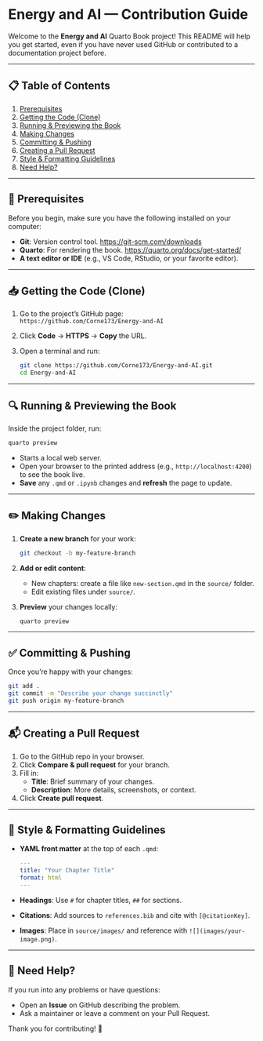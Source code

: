 # Energy and AI — Contribution Guide

Welcome to the **Energy and AI** Quarto Book project! This README will help you get started, even if you have never used GitHub or contributed to a documentation project before.

---

## 📋 Table of Contents

1. [Prerequisites](#prerequisites)  
2. [Getting the Code (Clone)](#getting-the-code-clone)  
3. [Running & Previewing the Book](#running--previewing-the-book)  
4. [Making Changes](#making-changes)  
5. [Committing & Pushing](#committing--pushing)  
6. [Creating a Pull Request](#creating-a-pull-request)  
7. [Style & Formatting Guidelines](#style--formatting-guidelines)  
8. [Need Help?](#need-help)  

---

## 🚀 Prerequisites

Before you begin, make sure you have the following installed on your computer:

- **Git**: Version control tool. https://git-scm.com/downloads  
- **Quarto**: For rendering the book. https://quarto.org/docs/get-started/  
- **A text editor or IDE** (e.g., VS Code, RStudio, or your favorite editor).  

---

## 📥 Getting the Code (Clone)

1. Go to the project’s GitHub page:  
   `https://github.com/Corne173/Energy-and-AI`  
2. Click **Code** → **HTTPS** → **Copy** the URL.  
3. Open a terminal and run:

   ```bash
   git clone https://github.com/Corne173/Energy-and-AI.git
   cd Energy-and-AI
   ```

---

## 🔍 Running & Previewing the Book

Inside the project folder, run:

```bash
quarto preview
```

- Starts a local web server.  
- Open your browser to the printed address (e.g., `http://localhost:4200`) to see the book live.  
- **Save** any `.qmd` or `.ipynb` changes and **refresh** the page to update.  

---

## ✏️ Making Changes

1. **Create a new branch** for your work:

   ```bash
   git checkout -b my-feature-branch
   ```

2. **Add or edit content**:  
   - New chapters: create a file like `new-section.qmd` in the `source/` folder.  
   - Edit existing files under `source/`.

3. **Preview** your changes locally:

   ```bash
   quarto preview
   ```

---

## ✅ Committing & Pushing

Once you’re happy with your changes:

```bash
git add .
git commit -m "Describe your change succinctly"
git push origin my-feature-branch
```

---

## 📬 Creating a Pull Request

1. Go to the GitHub repo in your browser.  
2. Click **Compare & pull request** for your branch.  
3. Fill in:
   - **Title**: Brief summary of your changes.  
   - **Description**: More details, screenshots, or context.  
4. Click **Create pull request**.  

---

## 📐 Style & Formatting Guidelines

- **YAML front matter** at the top of each `.qmd`:

  ```yaml
  ---
  title: "Your Chapter Title"
  format: html
  ---
  ```

- **Headings**: Use `#` for chapter titles, `##` for sections.  
- **Citations**: Add sources to `references.bib` and cite with `[@citationKey]`.  
- **Images**: Place in `source/images/` and reference with `![](images/your-image.png)`.  

---

## 🤝 Need Help?

If you run into any problems or have questions:

- Open an **Issue** on GitHub describing the problem.  
- Ask a maintainer or leave a comment on your Pull Request.  

Thank you for contributing! 🎉
